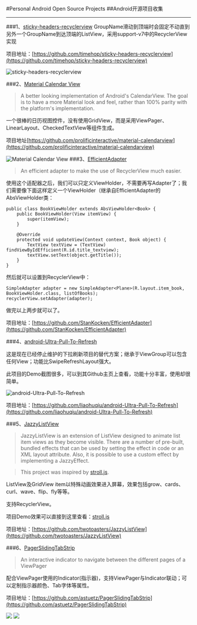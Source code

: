 
#Personal Android Open Source Projects
##Android开源项目收集

----------


###1、[sticky-headers-recyclerview](https://github.com/timehop/sticky-headers-recyclerview)
GroupName滑动到顶端时会固定不动直到另外一个GroupName到达顶端的ListView，采用support-v7中的RecyclerView实现

项目地址：[https://github.com/timehop/sticky-headers-recyclerview](https://github.com/timehop/sticky-headers-recyclerview)

![sticky-headers-recyclerview](http://7xj445.com1.z0.glb.clouddn.com/sticky-headers-recyclerview.gif)

###2、[Material Calendar View](https://github.com/prolificinteractive/material-calendarview)
>A better looking implementation of Android's CalendarView. The goal is to have a more Material look and feel, rather than 100% parity with the platform's implementation.

一个很棒的日历视图控件，没有使用GridView，而是采用ViewPager、LinearLayout、CheckedTextView等组件生成。

项目地址[https://github.com/prolificinteractive/material-calendarview](https://github.com/prolificinteractive/material-calendarview)

![Material Calendar View](http://7xj445.com1.z0.glb.clouddn.com/MaterialCalendarView.gif)
###3、[EfficientAdapter](https://github.com/StanKocken/EfficientAdapter)
>An efficient adapter to make the use of RecyclerView much easier.

使用这个适配器之后，我们可以只定义ViewHolder，不需要再写Adapter了；我们需要像下面这样定义一个ViewHolder（继承自EfficientAdapter的AbsViewHolder类：

    public class BookViewHolder extends AbsViewHolder<Book> {
    	public BookViewHolder(View itemView) {  
			super(itemView); 
		}

    	@Override
    	protected void updateView(Context context, Book object) {
    	    TextView textView = (TextView) findViewByIdEfficient(R.id.title_textview);
    	    textView.setText(object.getTitle());
    	}
	}
然后就可以设置到RecyclerView中：

	SimpleAdapter adapter = new SimpleAdapter<Plane>(R.layout.item_book, BookViewHolder.class, listOfBooks);
	recyclerView.setAdapter(adapter);
做完以上两步就可以了。

项目地址：[https://github.com/StanKocken/EfficientAdapter](https://github.com/StanKocken/EfficientAdapter)

###4、[android-Ultra-Pull-To-Refresh](https://github.com/liaohuqiu/android-Ultra-Pull-To-Refresh)

这是现在已经停止维护的下拉刷新项目的替代方案；继承于ViewGroup可以包含任何View；功能比SwipeRefreshLayout强大。

此项目的Demo截图很多，可以到其Github主页上查看，功能十分丰富，使用却很简单。

![android-Ultra-Pull-To-Refresh](http://7xj445.com1.z0.glb.clouddn.com/android-Ultra-Pull-To-Refresh.gif)

项目地址：[https://github.com/liaohuqiu/android-Ultra-Pull-To-Refresh](https://github.com/liaohuqiu/android-Ultra-Pull-To-Refresh)

###5、[JazzyListView](https://github.com/twotoasters/JazzyListView)
>JazzyListView is an extension of ListView designed to animate list item views as they become visible. There are a number of pre-built, bundled effects that can be used by setting the effect in code or an XML layout attribute. Also, it is possible to use a custom effect by implementing a JazzyEffect.

>This project was inspired by [stroll.js](http://lab.hakim.se/scroll-effects).

ListView及GridView item以特殊动画效果进入屏幕，效果包括grow、cards、curl、wave、flip、fly等等。

支持RecyclerView。

项目Demo效果可以直接到这里查看：[stroll.js](http://lab.hakim.se/scroll-effects)

项目地址：[https://github.com/twotoasters/JazzyListView](https://github.com/twotoasters/JazzyListView)

###6、[PagerSlidingTabStrip](https://github.com/astuetz/PagerSlidingTabStrip)

>An interactive indicator to navigate between the different pages of a ViewPager

配合ViewPager使用的Indicator(指示器)，支持ViewPager与Indicator联动；可以定制指示器颜色、Tab字体等属性。

项目地址：[https://github.com/astuetz/PagerSlidingTabStrip](https://github.com/astuetz/PagerSlidingTabStrip)

![](http://7xj445.com1.z0.glb.clouddn.com/PagerSlidingTabStrip.png) ![](http://7xj445.com1.z0.glb.clouddn.com/PagerSlidingTabStrip_2.png)
